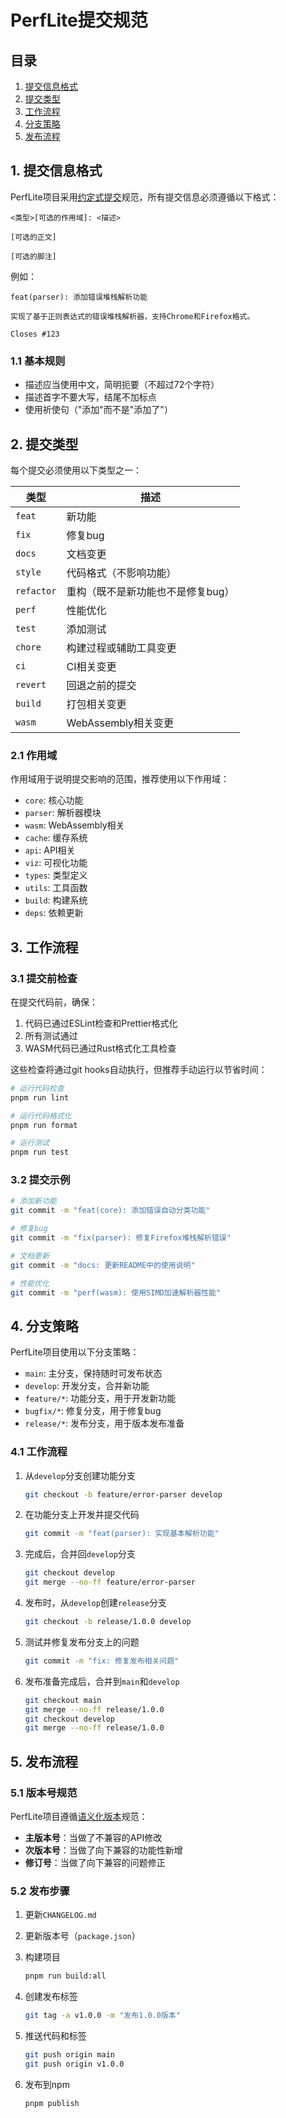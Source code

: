 # PerfLite提交规范

## 目录

1. [提交信息格式](#1-提交信息格式)
2. [提交类型](#2-提交类型)
3. [工作流程](#3-工作流程)
4. [分支策略](#4-分支策略)
5. [发布流程](#5-发布流程)

## 1. 提交信息格式

PerfLite项目采用[约定式提交](https://www.conventionalcommits.org/zh-hans/)规范，所有提交信息必须遵循以下格式：

```
<类型>[可选的作用域]: <描述>

[可选的正文]

[可选的脚注]
```

例如：

```
feat(parser): 添加错误堆栈解析功能

实现了基于正则表达式的错误堆栈解析器，支持Chrome和Firefox格式。

Closes #123
```

### 1.1 基本规则

- 描述应当使用中文，简明扼要（不超过72个字符）
- 描述首字不要大写，结尾不加标点
- 使用祈使句（"添加"而不是"添加了"）

## 2. 提交类型

每个提交必须使用以下类型之一：

| 类型 | 描述 |
|------|------|
| `feat` | 新功能 |
| `fix` | 修复bug |
| `docs` | 文档变更 |
| `style` | 代码格式（不影响功能） |
| `refactor` | 重构（既不是新功能也不是修复bug） |
| `perf` | 性能优化 |
| `test` | 添加测试 |
| `chore` | 构建过程或辅助工具变更 |
| `ci` | CI相关变更 |
| `revert` | 回退之前的提交 |
| `build` | 打包相关变更 |
| `wasm` | WebAssembly相关变更 |

### 2.1 作用域

作用域用于说明提交影响的范围，推荐使用以下作用域：

- `core`: 核心功能
- `parser`: 解析器模块
- `wasm`: WebAssembly相关
- `cache`: 缓存系统
- `api`: API相关
- `viz`: 可视化功能
- `types`: 类型定义
- `utils`: 工具函数
- `build`: 构建系统
- `deps`: 依赖更新

## 3. 工作流程

### 3.1 提交前检查

在提交代码前，确保：

1. 代码已通过ESLint检查和Prettier格式化
2. 所有测试通过
3. WASM代码已通过Rust格式化工具检查

这些检查将通过git hooks自动执行，但推荐手动运行以节省时间：

```bash
# 运行代码检查
pnpm run lint

# 运行代码格式化
pnpm run format

# 运行测试
pnpm run test
```

### 3.2 提交示例

```bash
# 添加新功能
git commit -m "feat(core): 添加错误自动分类功能"

# 修复bug
git commit -m "fix(parser): 修复Firefox堆栈解析错误"

# 文档更新
git commit -m "docs: 更新README中的使用说明"

# 性能优化
git commit -m "perf(wasm): 使用SIMD加速解析器性能"
```

## 4. 分支策略

PerfLite项目使用以下分支策略：

- `main`: 主分支，保持随时可发布状态
- `develop`: 开发分支，合并新功能
- `feature/*`: 功能分支，用于开发新功能
- `bugfix/*`: 修复分支，用于修复bug
- `release/*`: 发布分支，用于版本发布准备

### 4.1 工作流程

1. 从`develop`分支创建功能分支

   ```bash
   git checkout -b feature/error-parser develop
   ```

2. 在功能分支上开发并提交代码

   ```bash
   git commit -m "feat(parser): 实现基本解析功能"
   ```

3. 完成后，合并回`develop`分支

   ```bash
   git checkout develop
   git merge --no-ff feature/error-parser
   ```

4. 发布时，从`develop`创建`release`分支

   ```bash
   git checkout -b release/1.0.0 develop
   ```

5. 测试并修复发布分支上的问题

   ```bash
   git commit -m "fix: 修复发布相关问题"
   ```

6. 发布准备完成后，合并到`main`和`develop`

   ```bash
   git checkout main
   git merge --no-ff release/1.0.0
   git checkout develop
   git merge --no-ff release/1.0.0
   ```

## 5. 发布流程

### 5.1 版本号规范

PerfLite项目遵循[语义化版本](https://semver.org/lang/zh-CN/)规范：

- **主版本号**：当做了不兼容的API修改
- **次版本号**：当做了向下兼容的功能性新增
- **修订号**：当做了向下兼容的问题修正

### 5.2 发布步骤

1. 更新`CHANGELOG.md`
2. 更新版本号（`package.json`）
3. 构建项目

   ```bash
   pnpm run build:all
   ```

4. 创建发布标签

   ```bash
   git tag -a v1.0.0 -m "发布1.0.0版本"
   ```

5. 推送代码和标签

   ```bash
   git push origin main
   git push origin v1.0.0
   ```

6. 发布到npm

   ```bash
   pnpm publish
   ```
